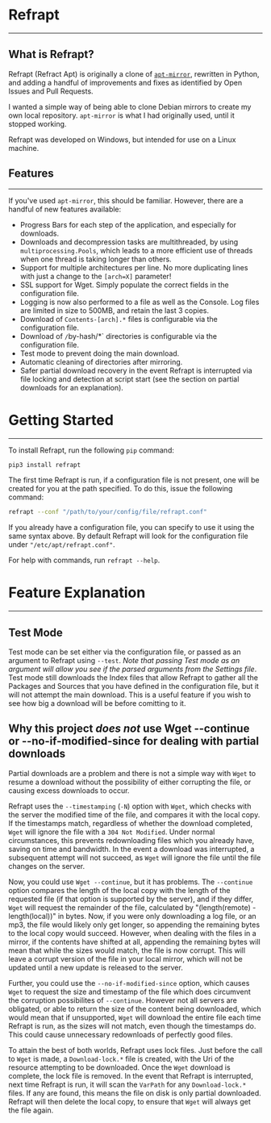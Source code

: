 # **Refrapt**
-------------

## What is Refrapt?
Refrapt (Refract Apt) is originally a clone of [`apt-mirror`](https://github.com/apt-mirror/apt-mirror), rewritten in Python, and adding a handful of improvements and fixes as identified by Open Issues and Pull Requests.

I wanted a simple way of being able to clone Debian mirrors to create my own local repository. `apt-mirror` is what I had originally used, until it stopped working.

Refrapt was developed on Windows, but intended for use on a Linux machine.

## Features
-------------
If you've used `apt-mirror`, this should be familiar. However, there are a handful of new features available:
* Progress Bars for each step of the application, and especially for downloads.
* Downloads and decompression tasks are multithreaded, by using `multiprocessing.Pools`, which leads to a more efficient use of threads when one thread is taking longer than others.
* Support for multiple architectures per line. No more duplicating lines with just a change to the `[arch=X]` parameter!
* SSL support for Wget. Simply populate the correct fields in the configuration file.
* Logging is now also performed to a file as well as the Console. Log files are limited in size to 500MB, and retain the last 3 copies.
* Download of `Contents-[arch].*` files is configurable via the configuration file.
* Download of `/`by-hash/*` directories is configurable via the configuration file.
* Test mode to prevent doing the main download.
* Automatic cleaning of directories after mirroring.
* Safer partial download recovery in the event Refrapt is interrupted via file locking and detection at script start (see the section on partial downloads for an explanation).

# Getting Started
-------------
To install Refrapt, run the following `pip` command:
```sh
pip3 install refrapt
```

The first time Refrapt is run, if a configuration file is not present, one will be created for you at the path specified. To do this, issue the following command:
```sh
refrapt --conf "/path/to/your/config/file/refrapt.conf"
```

If you already have a configuration file, you can specify to use it using the same syntax above. By default Refrapt will look for the configuration file under `"/etc/apt/refrapt.conf"`.

For help with commands, run `refrapt --help`.

# Feature Explanation
-------------

## Test Mode
Test mode can be set either via the configuration file, or passed as an argument to Refrapt using `--test`. *Note that passing Test mode as an argument will allow you see if the parsed arguments from the Settings file*. Test mode still downloads the Index files that allow Refrapt to gather all the Packages and Sources that you have defined in the configuration file, but it will not attempt the main download. This is a useful feature if you wish to see how big a download will be before comitting to it.

## Why this project ***does not*** use Wget --continue or --no-if-modified-since for dealing with partial downloads
Partial downloads are a problem and there is not a simple way with `Wget` to resume a download without the possibility of either corrupting the file, or causing excess downloads to occur. 

Refrapt uses the `--timestamping` (`-N`) option with `Wget`, which checks with the server the modified time of the file, and compares it with the local copy. If the timestamps match, regardless of whether the download completed, `Wget` will ignore the file with a `304 Not Modified`. Under normal circumstances, this prevents redownloading files which you already have, saving on time and bandwidth. In the event a download was interrupted, a subsequent attempt will not succeed, as `Wget` will ignore the file until the file changes on the server.

Now, you could use `Wget --continue`, but it has problems. The `--continue` option compares the length of the local copy with the length of the requested file (if that option is supported by the server), and if they differ, `Wget` will request the remainder of the file, calculated by "(length(remote) - length(local))" in bytes. Now, if you were only downloading a log file, or an mp3, the file would likely only get longer, so appending the remaining bytes to the local copy would succeed. However, when dealing with the files in a mirror, if the contents have shifted at all, appending the remaining bytes will mean that while the sizes would match, the file is now corrupt. This will leave a corrupt version of the file in your local mirror, which will not be updated until a new update is released to the server.

Further, you could use the `--no-if-modified-since` option, which causes `Wget` to request the size and timestamp of the file which does circumvent the corruption possibilites of `--continue`. However not all servers are obligated, or able to return the size of the content being downloaded, which would mean that if unsupported, `Wget` will download the entire file each time Refrapt is run, as the sizes will not match, even though the timestamps do. This could cause unnecessary redownloads of perfectly good files.

To attain the best of both worlds, Refrapt uses lock files. Just before the call to `Wget` is made, a `Download-lock.*` file is created, with the Uri of the resource attempting to be downloaded. Once the `Wget` download is complete, the lock file is removed. In the event that Refrapt is interrupted, next time Refrapt is run, it will scan the `VarPath` for any `Download-lock.*` files. If any are found, this means the file on disk is only partial downloaded. Refrapt will then delete the local copy, to ensure that `Wget` will always get the file again.